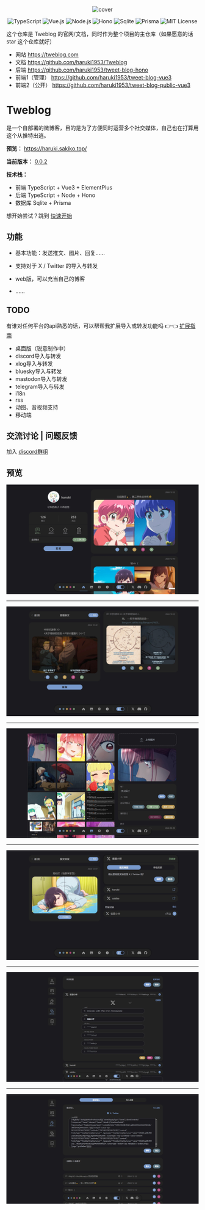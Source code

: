 <p align="center">
  <img src="https://tweblog.com/favicon.svg" alt="cover" width="30%">
</p>

<p align="center">
  <img src="https://img.shields.io/badge/TypeScript-3178C6?style=for-the-badge&logo=typescript&logoColor=white" alt="TypeScript">
  <img src="https://img.shields.io/badge/Vue.js-4FC08D?style=for-the-badge&logo=vue.js&logoColor=white" alt="Vue.js">
  <img src="https://img.shields.io/badge/Node.js-339933?style=for-the-badge&logo=node.js&logoColor=white" alt="Node.js">
  <img src="https://img.shields.io/badge/Hono-FF5733?style=for-the-badge&logo=hono&logoColor=white" alt="Hono">
  <img src="https://img.shields.io/badge/Sqlite-003B57?style=for-the-badge&logo=sqlite&logoColor=white" alt="Sqlite">
  <img src="https://img.shields.io/badge/Prisma-2D3748?style=for-the-badge&logo=prisma&logoColor=white" alt="Prisma">
  <img src="https://img.shields.io/badge/License-MIT-green.svg?style=for-the-badge&logo=mit&logoColor=white" alt="MIT License">
</p>


这个仓库是 Tweblog 的官网/文档，同时作为整个项目的主仓库（如果愿意的话 star 这个仓库就好）
- 网站 https://tweblog.com
- 文档 https://github.com/haruki1953/Tweblog
- 后端 https://github.com/haruki1953/tweet-blog-hono
- 前端1（管理） https://github.com/haruki1953/tweet-blog-vue3
- 前端2（公开） https://github.com/haruki1953/tweet-blog-public-vue3

# Tweblog

是一个自部署的微博客，目的是为了方便同时运营多个社交媒体，自己也在打算用这个从推特出逃。

**预览：** https://haruki.sakiko.top/

**当前版本：** [0.0.2](https://tweblog.com/guide/changelog#002)

**技术栈：**
- 前端 TypeScript + Vue3 + ElementPlus
- 后端 TypeScript + Node + Hono
- 数据库 Sqlite + Prisma

想开始尝试？跳到 [快速开始](https://tweblog.com/guide/getting-started)

## 功能

- 基本功能：发送推文、图片、回复……

- 支持对于 X / Twitter 的导入与转发

- web版，可以充当自己的博客

- ……

## TODO
有谁对任何平台的api熟悉的话，可以帮帮我扩展导入或转发功能吗 👉👈 [扩展指南](https://tweblog.com/guide/extension/project) 

- 桌面版（锐意制作中）
- discord导入与转发
- xlog导入与转发
- bluesky导入与转发
- mastodon导入与转发
- telegram导入与转发
- i18n
- rss
- 动图、音视频支持
- 移动端

## 交流讨论 | 问题反馈
加入 [discord群组](https://discord.gg/tYXj9ShnVr)


## 预览

![alt text](./src/guide/assets/image.jpg)

---

![alt text](./src/guide/assets/image-1.jpg)

---

![alt text](./src/guide/assets/image-2.jpg)

---

![alt text](./src/guide/assets/image-3.jpg)

---

![alt text](./src/guide/assets/image-5.jpg)

---

![alt text](./src/guide/assets/image-6.jpg)